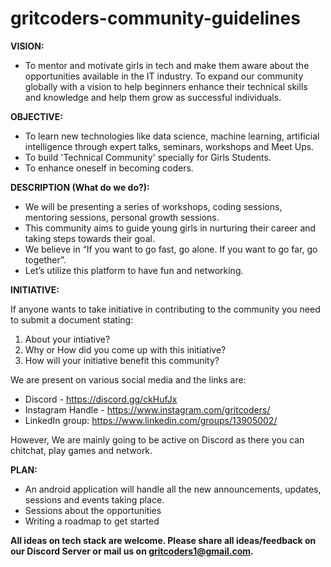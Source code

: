 # gritcoders-community-guidelines

**VISION:**
- To mentor and motivate girls in tech and make them aware about the opportunities available in the IT industry. To expand our community globally with a vision to     help beginners enhance their technical skills and knowledge and help them grow as successful individuals. 


**OBJECTIVE:**
- To learn new technologies like data science, machine learning, artificial intelligence through expert talks, seminars, workshops and Meet Ups.
- To build 'Technical Community' specially for Girls Students.
- To enhance oneself in becoming coders.

**DESCRIPTION (What do we do?):**
- We will be presenting a series of workshops, coding sessions, mentoring sessions, personal growth sessions.
- This community aims to guide young girls in nurturing their career and taking steps towards their goal. 
- We believe in “If you want to go fast, go alone. If you want to go far, go together”.
- Let’s utilize this platform to have fun and networking.

**INITIATIVE:**

If anyone wants to take initiative in contributing to the community you need to submit a document stating:
1) About your intiative?
2) Why or How did you come up with this initiative?
3) How will your initiative benefit this community?

We are present on various social media and the links are:
- Discord - https://discord.gg/ckHufJx
- Instagram Handle - https://www.instagram.com/gritcoders/
- LinkedIn group: https://www.linkedin.com/groups/13905002/

However, We are mainly going to be active on Discord as there you can chitchat, play games and network.

**PLAN:**
* An android application will handle all the new announcements, updates, sessions and events taking place. 
* Sessions about the opportunities
* Writing a roadmap to get started


**All ideas on tech stack are welcome. Please share all ideas/feedback on our Discord Server or mail us on gritcoders1@gmail.com.**
